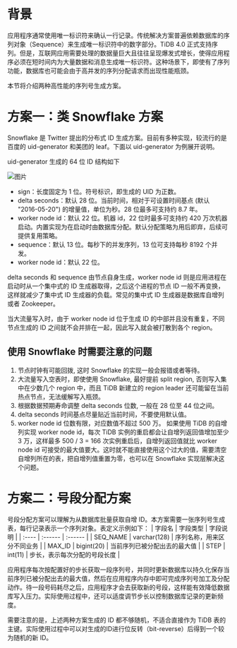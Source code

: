 # 背景
应用程序通常使用唯一标识符来确认一行记录。传统解决方案普遍依赖数据库的序列对象（Sequence）来生成唯一标识符中的数字部分。TiDB 4.0 正式支持序列。但是，互联网应用需要处理的数据量巨大且往往呈现爆发式增长，使得应用程序必须在短时间内为大量数据和消息生成唯一标识符。这种场景下，即使有了序列功能，数据库也可能会由于高并发的序列分配请求而出现性能瓶颈。

本节将介绍两种高性能的序列号生成方案。

# 方案一：类 Snowflake 方案
Snowflake 是 Twitter 提出的分布式 ID 生成方案。目前有多种实现，较流行的是百度的 uid-generator 和美团的 leaf。下面以 uid-generator 为例展开说明。

uid-generator 生成的 64 位 ID 结构如下

![图片](https://uploader.shimo.im/f/6tTFV186YUQbK6Yt.png!thumbnail)

* sign：长度固定为 1 位。符号标识，即生成的 UID 为正数。
* delta seconds：默认 28 位。当前时间，相对于可设置时间基点 (默认 "2016-05-20") 的增量值，单位为秒。28 位最多可支持约 8.7 年。
* worker node id：默认 22 位。机器 id，22 位时最多可支持约 420 万次机器启动。内置实现为在启动时由数据库分配。默认分配策略为用后即弃，后续可提供复用策略。
* sequence：默认 13 位。每秒下的并发序列，13 位可支持每秒 8192 个并发。
* worker node id：默认 22 位。

delta seconds 和 sequence 由节点自身生成，worker node id 则是应用进程在启动时从一个集中式的 ID 生成器取得，之后这个进程的节点 ID 一般不再变换，这样就减少了集中式 ID 生成器的负载。常见的集中式 ID 生成器是数据库自增列或者 Zookeeper。

当大流量写入时，由于 worker node id 位于生成 ID 的中部并且没有重复，不同节点生成的 ID 之间就不会并排在一起，因此写入就会被打散到各个 region。

## 使用 Snowflake 时需要注意的问题
1. 节点时钟有可能回拨, 这时 Snowflake 的实现一般会报错或者等待。
2. 大流量写入空表时，即使使用 Snowflake, 最好提前 split region, 否则写入集中在少数几个 region 中，而且 TiDB 新建立的 region leader 还可能留在当前热点节点，无法缓解写入瓶颈。
3. 根据数据预期寿命调整 delta seconds 位数, 一般在 28 位至 44 位之间。
4. delta seconds 时间基点尽量贴近当前时间，不要使用默认值。
5. worker node id 位数有限，对应数值不超过 500 万。 如果使用 TiDB 的自增列实现 worker node id，每次 TiDB 实例的重启都会让自增列返回值增加至少 3 万，这样最多 500 / 3 = 166 次实例重启后，自增列返回值就比 worker node id 可接受的最大值要大。这时就不能直接使用这个过大的值，需要清空自增列所在的表，把自增列值重置为零，也可以在 Snowflake 实现层解决这个问题。
# 方案二：号段分配方案
号段分配方案可以理解为从数据库批量获取自增 ID。本方案需要一张序列号生成表，每行记录表示一个序列对象。表定义示例如下：
| 字段名 | 字段类型 | 字段说明 |
| :---- | :------ | :------ |
| SEQ_NAME | varchar(128) | 序列名称，用来区分不同业务 |
| MAX_ID | bigint(20) | 当前序列已被分配出去的最大值 |
| STEP | int(11) | 步长，表示每次分配的号段长度 |

应用程序每次按配置好的步长获取一段序列号，并同时更新数据库以持久化保存当前序列已被分配出去的最大值，然后在应用程序内存中即可完成序列号加工及分配动作。待一段号码耗尽之后，应用程序才会去获取新的号段，这样能有效降低数据库写入压力。实际使用过程中，还可以适度调节步长以控制数据库记录的更新频度。

需要注意的是，上述两种方案生成的 ID 都不够随机，不适合直接作为 TiDB 表的主键。实际使用过程中可以对生成的ID进行位反转（bit-reverse）后得到一个较为随机的新 ID。
